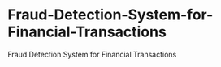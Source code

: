 # Fraud-Detection-System-for-Financial-Transactions
Fraud Detection System for Financial Transactions
